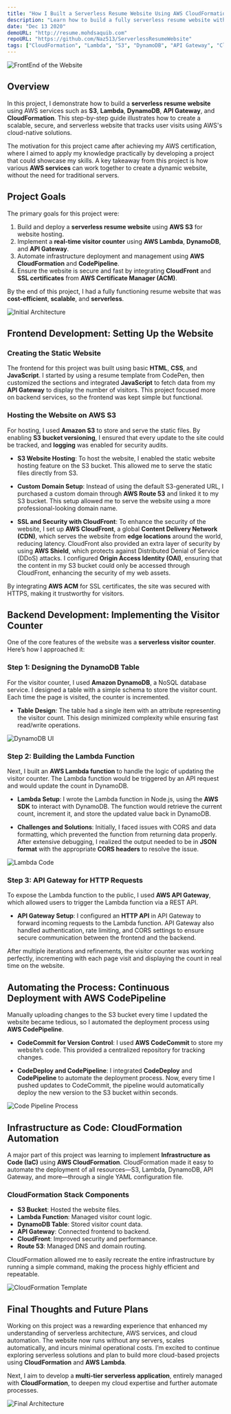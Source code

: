 ```yaml
---
title: "How I Built a Serverless Resume Website Using AWS CloudFormation"
description: "Learn how to build a fully serverless resume website with AWS services."
date: "Dec 13 2020"
demoURL: "http://resume.mohdsaquib.com"
repoURL: "https://github.com/Naz513/ServerlessResumeWebsite"
tags: ["CloudFormation", "Lambda", "S3", "DynamoDB", "API Gateway", "Cloud Computing", "DevOps", "AWS", "Serverless", ]
---
```


![FrontEnd of the Website](./resumewebsite.png)

## Overview

In this project, I demonstrate how to build a **serverless resume website** using AWS services such as **S3**, **Lambda**, **DynamoDB**, **API Gateway**, and **CloudFormation**. This step-by-step guide illustrates how to create a scalable, secure, and serverless website that tracks user visits using AWS's cloud-native solutions. 

The motivation for this project came after achieving my AWS certification, where I aimed to apply my knowledge practically by developing a project that could showcase my skills. A key takeaway from this project is how various **AWS services** can work together to create a dynamic website, without the need for traditional servers.

## Project Goals

The primary goals for this project were:
1. Build and deploy a **serverless resume website** using **AWS S3** for website hosting.
2. Implement a **real-time visitor counter** using **AWS Lambda**, **DynamoDB**, and **API Gateway**.
3. Automate infrastructure deployment and management using **AWS CloudFormation** and **CodePipeline**.
4. Ensure the website is secure and fast by integrating **CloudFront** and **SSL certificates** from **AWS Certificate Manager (ACM)**.

By the end of this project, I had a fully functioning resume website that was **cost-efficient**, **scalable**, and **serverless**.

![Initial Architecture](./architecture.png)

## Frontend Development: Setting Up the Website

### Creating the Static Website

The frontend for this project was built using basic **HTML**, **CSS**, and **JavaScript**. I started by using a resume template from CodePen, then customized the sections and integrated **JavaScript** to fetch data from my **API Gateway** to display the number of visitors. This project focused more on backend services, so the frontend was kept simple but functional.

### Hosting the Website on AWS S3

For hosting, I used **Amazon S3** to store and serve the static files. By enabling **S3 bucket versioning**, I ensured that every update to the site could be tracked, and **logging** was enabled for security audits.

- **S3 Website Hosting**: To host the website, I enabled the static website hosting feature on the S3 bucket. This allowed me to serve the static files directly from S3.

- **Custom Domain Setup**: Instead of using the default S3-generated URL, I purchased a custom domain through **AWS Route 53** and linked it to my S3 bucket. This setup allowed me to serve the website using a more professional-looking domain name.

- **SSL and Security with CloudFront**: To enhance the security of the website, I set up **AWS CloudFront**, a global **Content Delivery Network (CDN)**, which serves the website from **edge locations** around the world, reducing latency. CloudFront also provided an extra layer of security by using **AWS Shield**, which protects against Distributed Denial of Service (DDoS) attacks. I configured **Origin Access Identity (OAI)**, ensuring that the content in my S3 bucket could only be accessed through CloudFront, enhancing the security of my web assets.

By integrating **AWS ACM** for SSL certificates, the site was secured with HTTPS, making it trustworthy for visitors.

## Backend Development: Implementing the Visitor Counter

One of the core features of the website was a **serverless visitor counter**. Here’s how I approached it:

### Step 1: Designing the DynamoDB Table

For the visitor counter, I used **Amazon DynamoDB**, a NoSQL database service. I designed a table with a simple schema to store the visitor count. Each time the page is visited, the counter is incremented.

- **Table Design**: The table had a single item with an attribute representing the visitor count. This design minimized complexity while ensuring fast read/write operations.

![DynamoDB UI](./dynamodb.png)

### Step 2: Building the Lambda Function

Next, I built an **AWS Lambda function** to handle the logic of updating the visitor counter. The Lambda function would be triggered by an API request and would update the count in DynamoDB.

- **Lambda Setup**: I wrote the Lambda function in Node.js, using the **AWS SDK** to interact with DynamoDB. The function would retrieve the current count, increment it, and store the updated value back in DynamoDB.

- **Challenges and Solutions**: Initially, I faced issues with CORS and data formatting, which prevented the function from returning data properly. After extensive debugging, I realized the output needed to be in **JSON format** with the appropriate **CORS headers** to resolve the issue.

![Lambda Code](./lambdacode.png)

### Step 3: API Gateway for HTTP Requests

To expose the Lambda function to the public, I used **AWS API Gateway**, which allowed users to trigger the Lambda function via a REST API.

- **API Gateway Setup**: I configured an **HTTP API** in API Gateway to forward incoming requests to the Lambda function. API Gateway also handled authentication, rate limiting, and CORS settings to ensure secure communication between the frontend and the backend.

After multiple iterations and refinements, the visitor counter was working perfectly, incrementing with each page visit and displaying the count in real time on the website.

## Automating the Process: Continuous Deployment with AWS CodePipeline

Manually uploading changes to the S3 bucket every time I updated the website became tedious, so I automated the deployment process using **AWS CodePipeline**.

- **CodeCommit for Version Control**: I used **AWS CodeCommit** to store my website’s code. This provided a centralized repository for tracking changes.

- **CodeDeploy and CodePipeline**: I integrated **CodeDeploy** and **CodePipeline** to automate the deployment process. Now, every time I pushed updates to CodeCommit, the pipeline would automatically deploy the new version to the S3 bucket within seconds.

![Code Pipeline Process](./codePipeline.png)

## Infrastructure as Code: CloudFormation Automation

A major part of this project was learning to implement **Infrastructure as Code (IaC)** using **AWS CloudFormation**. CloudFormation made it easy to automate the deployment of all resources—S3, Lambda, DynamoDB, API Gateway, and more—through a single YAML configuration file.

### CloudFormation Stack Components

- **S3 Bucket**: Hosted the website files.
- **Lambda Function**: Managed visitor count logic.
- **DynamoDB Table**: Stored visitor count data.
- **API Gateway**: Connected frontend to backend.
- **CloudFront**: Improved security and performance.
- **Route 53**: Managed DNS and domain routing.

CloudFormation allowed me to easily recreate the entire infrastructure by running a simple command, making the process highly efficient and repeatable.

![CloudFormation Template](./cfn-api.png)

## Final Thoughts and Future Plans

Working on this project was a rewarding experience that enhanced my understanding of serverless architecture, AWS services, and cloud automation. The website now runs without any servers, scales automatically, and incurs minimal operational costs. I’m excited to continue exploring serverless solutions and plan to build more cloud-based projects using **CloudFormation** and **AWS Lambda**.

Next, I aim to develop a **multi-tier serverless application**, entirely managed with **CloudFormation**, to deepen my cloud expertise and further automate processes.

![Final Architecture](./final-architecture.png)
